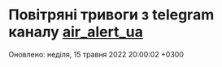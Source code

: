 # Повітряні тривоги з telegram каналу [air_alert_ua](https://t.me/air_alert_ua)

Оновлено:
неділя, 15 травня 2022 20:00:02 +0300
